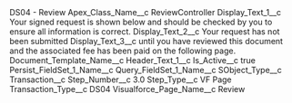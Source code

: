 <?xml version="1.0" encoding="UTF-8"?>
<CustomMetadata xmlns="http://soap.sforce.com/2006/04/metadata" xmlns:xsi="http://www.w3.org/2001/XMLSchema-instance" xmlns:xsd="http://www.w3.org/2001/XMLSchema">
    <label>DS04 - Review</label>
    <values>
        <field>Apex_Class_Name__c</field>
        <value xsi:type="xsd:string">ReviewController</value>
    </values>
    <values>
        <field>Display_Text_1__c</field>
        <value xsi:type="xsd:string">Your signed request is shown below and should be checked by you to ensure all information is correct.</value>
    </values>
    <values>
        <field>Display_Text_2__c</field>
        <value xsi:type="xsd:string">Your request has not been submitted</value>
    </values>
    <values>
        <field>Display_Text_3__c</field>
        <value xsi:type="xsd:string">until you have reviewed this document and the associated fee has been paid on the following page.</value>
    </values>
    <values>
        <field>Document_Template_Name__c</field>
        <value xsi:nil="true"/>
    </values>
    <values>
        <field>Header_Text_1__c</field>
        <value xsi:nil="true"/>
    </values>
    <values>
        <field>Is_Active__c</field>
        <value xsi:type="xsd:boolean">true</value>
    </values>
    <values>
        <field>Persist_FieldSet_1_Name__c</field>
        <value xsi:nil="true"/>
    </values>
    <values>
        <field>Query_FieldSet_1_Name__c</field>
        <value xsi:nil="true"/>
    </values>
    <values>
        <field>SObject_Type__c</field>
        <value xsi:type="xsd:string">Transaction__c</value>
    </values>
    <values>
        <field>Step_Number__c</field>
        <value xsi:type="xsd:double">3.0</value>
    </values>
    <values>
        <field>Step_Type__c</field>
        <value xsi:type="xsd:string">VF Page</value>
    </values>
    <values>
        <field>Transaction_Type__c</field>
        <value xsi:type="xsd:string">DS04</value>
    </values>
    <values>
        <field>Visualforce_Page_Name__c</field>
        <value xsi:type="xsd:string">Review</value>
    </values>
</CustomMetadata>
